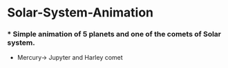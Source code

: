 # Solar-System-Animation

### * Simple animation of 5 planets and one of the comets of Solar system. 
+ Mercury-> Jupyter and Harley comet
